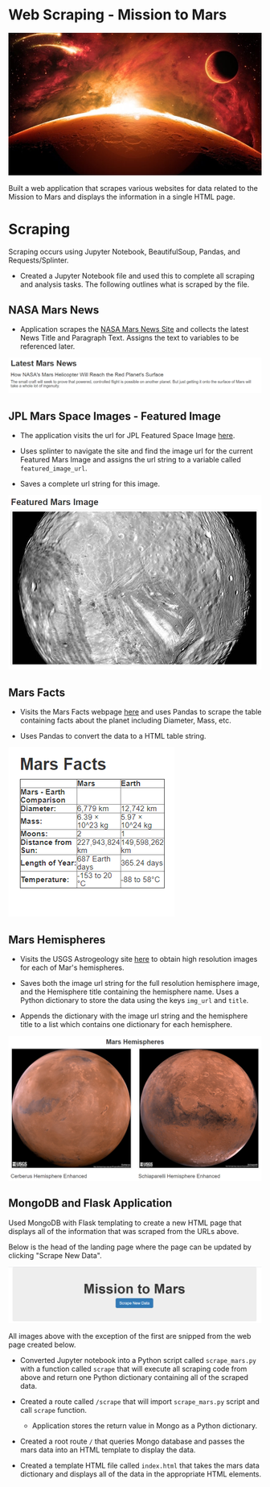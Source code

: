# Web Scraping - Mission to Mars

![Opening Photo](Missions_to_Mars/screen_shots/planet-mars.png)

Built a web application that scrapes various websites for data related to the Mission to Mars and displays the information in a single HTML page.

# Scraping

Scraping occurs using Jupyter Notebook, BeautifulSoup, Pandas, and Requests/Splinter.

* Created a Jupyter Notebook file and used this to complete all scraping and analysis tasks. The following outlines what is scraped by the file.

## NASA Mars News

* Application scrapes the [NASA Mars News Site](https://mars.nasa.gov/news/) and collects the latest News Title and Paragraph Text. Assigns the text to variables to be referenced later.

![Opening Photo](Missions_to_Mars/screen_shots/latest_news.png)

## JPL Mars Space Images - Featured Image

* The application visits the url for JPL Featured Space Image [here](https://www.jpl.nasa.gov/spaceimages/?search=&category=Mars).

* Uses splinter to navigate the site and find the image url for the current Featured Mars Image and assigns the url string to a variable called `featured_image_url`.

* Saves a complete url string for this image.

![Scraped Web Image](Missions_to_Mars/screen_shots/updating_image.png)

## Mars Facts

* Visits the Mars Facts webpage [here](https://space-facts.com/mars/) and uses Pandas to scrape the table containing facts about the planet including Diameter, Mass, etc.

* Uses Pandas to convert the data to a HTML table string.

![Snipped Mars Facts](Missions_to_Mars/screen_shots/mars_facts.png)

## Mars Hemispheres

* Visits the USGS Astrogeology site [here](https://astrogeology.usgs.gov/search/results?q=hemisphere+enhanced&k1=target&v1=Mars) to obtain high resolution images for each of Mar's hemispheres.

* Saves both the image url string for the full resolution hemisphere image, and the Hemisphere title containing the hemisphere name. Uses a Python dictionary to store the data using the keys `img_url` and `title`.

* Appends the dictionary with the image url string and the hemisphere title to a list which contains one dictionary for each hemisphere.

![Snipped Hemisphere Imagae](Missions_to_Mars/screen_shots/mars_hemishperes.png)

## MongoDB and Flask Application

Used MongoDB with Flask templating to create a new HTML page that displays all of the information that was scraped from the URLs above.

Below is the head of the landing page where the page can be updated by clicking "Scrape New Data".

![Landing Page Head](Missions_to_Mars/screen_shots/landing_page_head.png)

All images above with the exception of the first are snipped from the web page created below.

* Converted Jupyter notebook into a Python script called `scrape_mars.py` with a function called `scrape` that will execute all scraping code from above and return one Python dictionary containing all of the scraped data.

* Created a route called `/scrape` that will import `scrape_mars.py` script and call `scrape` function.

  * Application stores the return value in Mongo as a Python dictionary.

* Created a root route `/` that queries Mongo database and passes the mars data into an HTML template to display the data.

* Created a template HTML file called `index.html` that takes the mars data dictionary and displays all of the data in the appropriate HTML elements. 